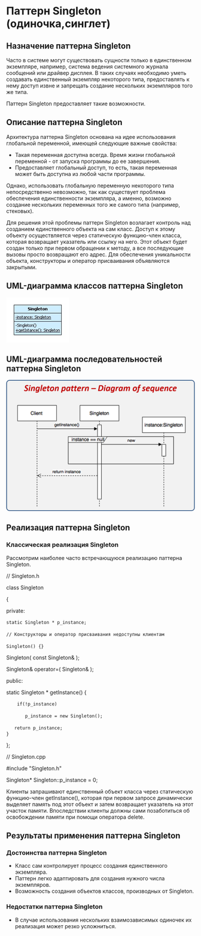 # Паттерн Singleton (одиночка,синглет)
## Назначение паттерна Singleton
Часто в системе могут существовать сущности только в единственном экземпляре, например, система ведения системного журнала сообщений или драйвер дисплея. В таких случаях необходимо уметь создавать единственный экземпляр некоторого типа, предоставлять к нему доступ извне и запрещать создание нескольких экземпляров того же типа.

Паттерн Singleton предоставляет такие возможности.

## Описание паттерна Singleton
Архитектура паттерна Singleton основана на идее использования глобальной переменной, имеющей следующие важные свойства:

* Такая переменная доступна всегда. Время жизни глобальной переменной - от запуска программы до ее завершения.
* Предоставляет глобальный доступ, то есть, такая переменная может быть доступна из любой части программы.

Однако, использовать глобальную переменную некоторого типа непосредственно невозможно, так как существует проблема обеспечения единственности экземпляра, а именно, возможно создание нескольких переменных того же самого типа (например, стековых).

Для решения этой проблемы паттерн Singleton возлагает контроль над созданием единственного объекта на сам класс. Доступ к этому объекту осуществляется через статическую функцию-член класса, которая возвращает указатель или ссылку на него. Этот объект будет создан только при первом обращении к методу, а все последующие вызовы просто возвращают его адрес. Для обеспечения уникальности объекта, конструкторы и оператор присваивания объявляются закрытыми.

## UML-диаграмма классов паттерна Singleton
![Image alt](https://github.com/Andrey-Zelinskiy/Money_Helper/blob/master/mockup/uml-singleton.jpg)
## UML-диаграмма последовательностей паттерна Singleton
![Image alt](https://github.com/Andrey-Zelinskiy/Money_Helper/blob/master/mockup/singleton-sequence.png)
## Реализация паттерна Singleton
### Классическая реализация Singleton
Рассмотрим наиболее часто встречающуюся реализацию паттерна Singleton.

// Singleton.h

class Singleton

{
  
  private:
    
    static Singleton * p_instance;
    
    // Конструкторы и оператор присваивания недоступны клиентам
    
    Singleton() {}
   
   Singleton( const Singleton& );  
   
   Singleton& operator=( Singleton& );
 
 public:
   
   static Singleton * getInstance() {
        
        if(!p_instance)           
           
           p_instance = new Singleton();
       
       return p_instance;
    }
    
};

  
// Singleton.cpp

#include "Singleton.h"
  
Singleton* Singleton::p_instance = 0; 

Клиенты запрашивают единственный объект класса через статическую функцию-член getInstance(), которая при первом запросе динамически выделяет память под этот объект и затем возвращает указатель на этот участок памяти. Впоследcтвии клиенты должны сами позаботиться об освобождении памяти при помощи оператора delete.

## Результаты применения паттерна Singleton
### Достоинства паттерна Singleton
* Класс сам контролирует процесс создания единственного экземпляра.
* Паттерн легко адаптировать для создания нужного числа экземпляров.
* Возможность создания объектов классов, производных от Singleton.
### Недостатки паттерна Singleton
* В случае использования нескольких взаимозависимых одиночек их реализация может резко усложниться.
